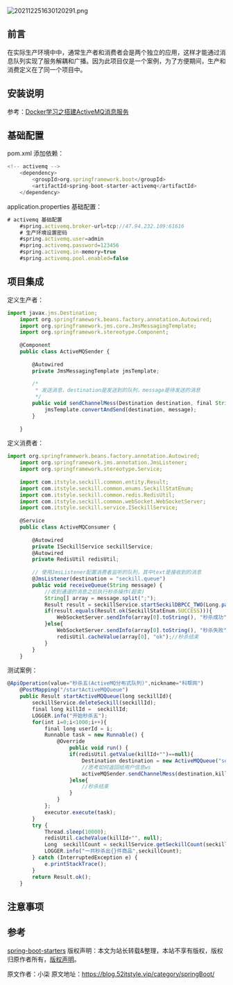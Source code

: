 


![202112251630120291.png](https://gitee.com/hezhiyuan007/java-study/raw/master/images/SpringBoot4/06895c78-bd3c-4472-ba3f-d80b7112a862.png)

## 前言

在实际生产环境中中，通常生产者和消费者会是两个独立的应用，这样才能通过消息队列实现了服务解耦和广播。因为此项目仅是一个案例，为了方便期间，生产和消费定义在了同一个项目中。

## 安装说明

参考：[Docker学习之搭建ActiveMQ消息服务](https://blog.52itstyle.vip/archives/3362/)

## 基础配置

pom.xml 添加依赖：

```js 
<!-- activemq -->
    <dependency>
        <groupId>org.springframework.boot</groupId>
        <artifactId>spring-boot-starter-activemq</artifactId>
    </dependency>
```

application.properties 基础配置：


```js 
# activemq 基础配置
    #spring.activemq.broker-url=tcp://47.94.232.109:61616
    # 生产环境设置密码
    #spring.activemq.user=admin
    #spring.activemq.password=123456
    #spring.activemq.in-memory=true
    #spring.activemq.pool.enabled=false
```

## 项目集成

定义生产者：

```js 
import javax.jms.Destination;
    import org.springframework.beans.factory.annotation.Autowired;
    import org.springframework.jms.core.JmsMessagingTemplate;
    import org.springframework.stereotype.Component;
    
    @Component
    public class ActiveMQSender {
        
        @Autowired
        private JmsMessagingTemplate jmsTemplate;
        
        /*
         * 发送消息，destination是发送到的队列，message是待发送的消息
         */
        public void sendChannelMess(Destination destination, final String message){
            jmsTemplate.convertAndSend(destination, message);
        }
    
    }
```

定义消费者：


```js 
import org.springframework.beans.factory.annotation.Autowired;
    import org.springframework.jms.annotation.JmsListener;
    import org.springframework.stereotype.Service;
    
    import com.itstyle.seckill.common.entity.Result;
    import com.itstyle.seckill.common.enums.SeckillStatEnum;
    import com.itstyle.seckill.common.redis.RedisUtil;
    import com.itstyle.seckill.common.webSocket.WebSocketServer;
    import com.itstyle.seckill.service.ISeckillService;
    
    @Service
    public class ActiveMQConsumer {
        
        @Autowired
        private ISeckillService seckillService;
        @Autowired
        private RedisUtil redisUtil;
        
        // 使用JmsListener配置消费者监听的队列，其中text是接收到的消息
        @JmsListener(destination = "seckill.queue")
        public void receiveQueue(String message) {
            //收到通道的消息之后执行秒杀操作(超卖)
            String[] array = message.split(";"); 
            Result result = seckillService.startSeckilDBPCC_TWO(Long.parseLong(array[0]), Long.parseLong(array[1]));
            if(result.equals(Result.ok(SeckillStatEnum.SUCCESS))){
                WebSocketServer.sendInfo(array[0].toString(), "秒杀成功");//推送给前台
            }else{
                WebSocketServer.sendInfo(array[0].toString(), "秒杀失败");//推送给前台
                redisUtil.cacheValue(array[0], "ok");//秒杀结束
            }
        }
    }
```

测试案例：


```js 
@ApiOperation(value="秒杀五(ActiveMQ分布式队列)",nickname="科帮网")
    @PostMapping("/startActiveMQQueue")
    public Result startActiveMQQueue(long seckillId){
        seckillService.deleteSeckill(seckillId);
        final long killId =  seckillId;
        LOGGER.info("开始秒杀五");
        for(int i=0;i<1000;i++){
            final long userId = i;
            Runnable task = new Runnable() {
                @Override
                    public void run() {
                    if(redisUtil.getValue(killId+"")==null){
                        Destination destination = new ActiveMQQueue("seckill.queue");
                        //思考如何返回给用户信息ws
                        activeMQSender.sendChannelMess(destination,killId+";"+userId);
                    }else{
                        //秒杀结束
                    }
                }
            };
            executor.execute(task);
        }
        try {
            Thread.sleep(10000);
            redisUtil.cacheValue(killId+"", null);
            Long  seckillCount = seckillService.getSeckillCount(seckillId);
            LOGGER.info("一共秒杀出{}件商品",seckillCount);
        } catch (InterruptedException e) {
            e.printStackTrace();
        }
        return Result.ok();
    }
```

## 注意事项

## 参考

[spring-boot-starters](https://github.com/spring-projects/spring-boot/tree/master/spring-boot-project/spring-boot-starters)
版权声明：本文为站长转载&整理，本站不享有版权，版权归原作者所有，[版权声明](https://gitee.com/hezhiyuan007/java-notes/raw/master/disclaimer.md)。




原文作者：小柒 原文地址：https://blog.52itstyle.vip/category/springBoot/